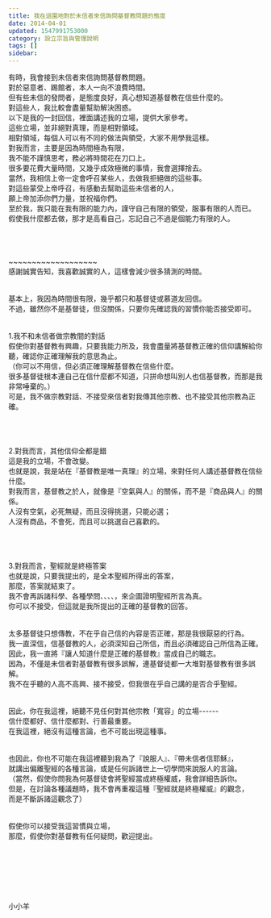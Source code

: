 ```yaml
---
title: 我在這園地對於未信者來信詢問基督教問題的態度
date: 2014-04-01
updated: 1547991753000
category: 設立宗旨與管理說明
tags: []
sidebar: 
---
```


<p>有時，我會接到未信者來信詢問基督教問題。<br/>對於惡意者、踢館者，本人一向不浪費時間。<br/>但有些未信的發問者，是態度良好，真心想知道基督教在信些什麼的。<br/>對這些人，我比較會盡量幫助解決困惑。<br/><!--more-->以下是我的一封回信，裡面講述我的立場，提供大家參考。<br/>這些立場，並非絕對真理，而是相對領域。<br/>相對領域，每個人可以有不同的做法與領受，大家不用學我這樣。<br/>對我而言，主要是因為時間極為有限，<br/>我不能不謹慎思考，務必將時間花在刀口上。<br/>很多要花費大量時間，又幾乎成效極微的事情，我會選擇捨去。<br/>當然，我相信上帝一定會呼召某些人，去做我拒絕做的這些事。<br/>對這些蒙受上帝呼召，有感動去幫助這些未信者的人，<br/>願上帝加添你們力量，並祝福你們。<br/>至於我，我只能在我有限的能力內，謹守自己有限的領受，服事有限的人而已。<br/>假使我什麼都去做，那才是高看自己，忘記自己不過是個能力有限的人。<br/><br/><br/><br/><br/>~~~~~~~~~~~~~~~~~~~<br/>感謝誠實告知，我喜歡誠實的人，這樣會減少很多猜測的時間。<br/> <br/><br/>基本上，我因為時間很有限，幾乎都只和基督徒或慕道友回信。<br/>不過，雖然你不是基督徒，但沒關係，只要你先確認我的習慣你能否接受即可。<br/> <br/><br/>1.我不和未信者做宗教間的對話<br/>假使你對基督教有興趣，只要我能力所及，我會盡量將基督教正確的信仰講解給你聽，確認你正確理解我的意思為止。<br/>（你可以不用信，但必須正確理解基督教在信些什麼。<br/>很多基督徒根本連自己在信什麼都不知道，只拼命想叫別人也信基督教，而那是我非常唾棄的。）<br/>可是，我不做宗教對話、不接受來信者對我傳其他宗教、也不接受其他宗教為正確。<br/> <br/> <br/><br/><br/>2.對我而言，其他信仰全都是錯<br/>這是我的立場，不會改變。<br/>也就是說，我是站在『基督教是唯一真理』的立場，來對任何人講述基督教在信些什麼。<br/>對我而言，基督教之於人，就像是『空氣與人』的關係，而不是『商品與人』的關係。<br/>人沒有空氣，必死無疑，而且沒得挑選，只能必選；<br/>人沒有商品，不會死，而且可以挑選自己喜歡的。<br/> <br/> <br/><br/><br/>3.對我而言，聖經就是終極答案<br/>也就是說，只要我提出的，是全本聖經所得出的答案，<br/>那麼，答案就結束了。<br/>我不會再訴諸科學、各種學問、、、、，來企圖證明聖經所言為真。<br/>你可以不接受，但這就是我所提出的正確的基督教的回答。<br/> <br/><br/>太多基督徒只想傳教，不在乎自己信的內容是否正確，那是我很厭惡的行為。<br/>我一直深信，信基督教的人，必須深知自己所信，而且必須確認自己所信為正確。<br/>因此，我一直將『讓人知道什麼是正確的基督教』當成自己的職志。<br/>因為，不僅是未信者對基督教有很多誤解，連基督徒都一大堆對基督教有很多誤解。<br/>我不在乎聽的人高不高興、接不接受，但我很在乎自己講的是否合乎聖經。<br/> <br/><br/>因此，你在我這裡，絕聽不見任何對其他宗教「寬容」的立場------<br/>信什麼都好、信什麼都對、行善最重要。<br/>在我這裡，絕沒有這種言論，也不可能出現這種事。<br/> <br/><br/>也因此，你也不可能在我這裡聽到我為了『說服人』、『帶未信者信耶穌』，<br/>就講出偏離聖經的各種言論，或是任何訴諸世上一切學問來說服人的言論。<br/>（當然，假使你問我為何基督徒會將聖經當成終極權威，我會詳細告訴你。<br/>但是，在討論各種議題時，我不會再重複這種『聖經就是終極權威』的觀念，<br/>而是不斷訴諸這觀念了）<br/> <br/><br/>假使你可以接受我這習慣與立場，<br/>那麼，假使你對基督教有任何疑問，歡迎提出。<br/> <br/><br/><br/><br/><br/><br/><br/>小小羊<br/><br/><br/><br/><br/><br/><br/><br/><br/></p>
